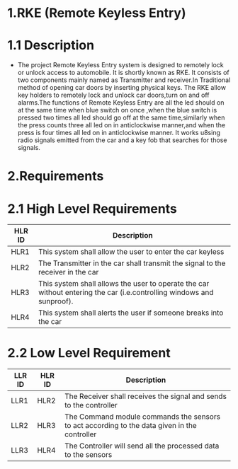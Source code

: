 # 1.RKE (Remote Keyless Entry)
 # 1.1 Description
   * The project Remote Keyless Entry system is designed to remotely lock or unlock access to automobile. It is shortly known as RKE. It consists of two components mainly named as Transmitter and receiver.In Traditional method of opening car doors by inserting physical keys. The RKE allow key holders to remotely lock and unlock car doors,turn on and off alarms.The functions of Remote Keyless Entry are all the led should on at the same time when blue switch on once ,when the blue switch is pressed two times all led should go off at the same time,similarly when the press counts three all led on in anticlockwise manner,and when the press is four times all led on in anticlockwise manner. It works u8sing radio signals emitted from the car and a key fob that searches for those signals.
# 2.Requirements
# 2.1 High Level Requirements
 | HLR ID | Description|
 |--------| -----------|
 |  HLR1  | This system shall allow the user to enter the car keyless |
 |  HLR2  | The Transmitter in the car shall transmit the signal to the receiver in the car|
 |  HLR3  | This system shall allows the user to operate the car without entering the car (i.e.controlling windows and sunproof).
 |  HLR4  | This system shall alerts the user if someone breaks into the car|
 
# 2.2 Low Level Requirement
 | LLR ID | HLR ID | Description |
 |--------|--------|-------------|
 | LLR1 | HLR2 | The Receiver shall receives the signal and sends to the controller|
 | LLR2 | HLR3 | The Command module commands the sensors to act according to the data given in the controller|
 | LLR3 | HLR4 | The Controller will send all the processed data to the sensors|
